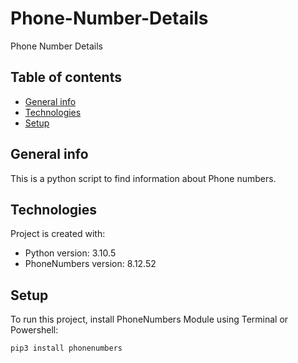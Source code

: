 # Phone-Number-Details

Phone Number Details
## Table of contents
* [General info](#general-info)
* [Technologies](#technologies)
* [Setup](#setup)

## General info
This is a python script to find information about Phone numbers.
	
## Technologies
Project is created with:
* Python version: 3.10.5
* PhoneNumbers version: 8.12.52
	
## Setup
To run this project, install PhoneNumbers Module using Terminal or Powershell:

```
pip3 install phonenumbers
```